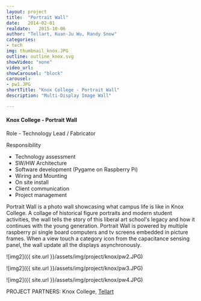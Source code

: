 ```yaml
---
layout: project
title:  "Portrait Wall"
date:   2014-02-01
realdate:   2015-10-06
author: "Tellart, Kuan-Ju Wu, Randy Snow"
categories:
- tech
img: thumbnail_knox.JPG
outline: outline_knox.svg
showVideo: "none"
video_url:
showCarousel: "block"
carousel:
- pw1.JPG
shortTitle: "Knox College - Portrait Wall"
description: "Multi-Display Image Wall"

---
```

#### Knox College - Portrait Wall ####

Role - Technology Lead / Fabricator

Responsibility

- Technology assessment
- SW/HW Architecture
- Software development (Pygame on Raspberry Pi)
- Wiring and Mounting
- On site install
- Client communication
- Project management

Portrait Wall is a photo wall showcasing what campus life is like in Knox College. A collage of historical figure portraits and modern student activities, the wall tells the story of this liberal art school's legacy and how it continues with the young generation. Portrait Wall is powered by multiple raspberry pi single board computers and tv screens embedded in picture frames. When a view touch a category icon from the capacitance sensing panel, the wall update all the displays asynchronously.


![img2]({{ site.url }}/assets/img/project/knox/pw2.JPG)

![img2]({{ site.url }}/assets/img/project/knox/pw3.JPG)

![img2]({{ site.url }}/assets/img/project/knox/pw4.JPG)


PROJECT PARTNERS:
Knox College,
[Tellart](http://tellart.com)

